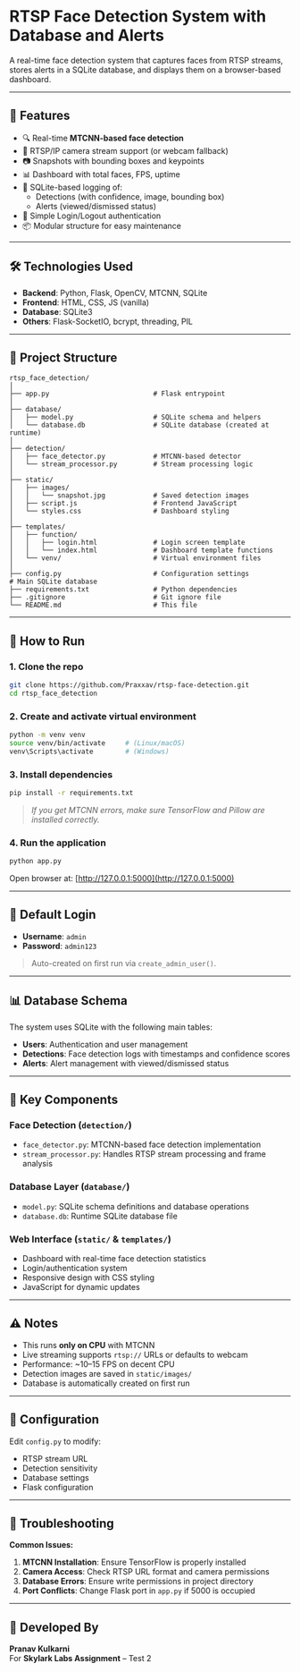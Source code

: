 # RTSP Face Detection System with Database and Alerts

A real-time face detection system that captures faces from RTSP streams, stores alerts in a SQLite database, and displays them on a browser-based dashboard.

---

## 🚀 Features

- 🔍 Real-time **MTCNN-based face detection**
- 🎥 RTSP/IP camera stream support (or webcam fallback)
- 📷 Snapshots with bounding boxes and keypoints
- 📊 Dashboard with total faces, FPS, uptime
- 🧠 SQLite-based logging of:
  - Detections (with confidence, image, bounding box)
  - Alerts (viewed/dismissed status)
- 👤 Simple Login/Logout authentication
- 📦 Modular structure for easy maintenance

---

## 🛠️ Technologies Used

- **Backend**: Python, Flask, OpenCV, MTCNN, SQLite
- **Frontend**: HTML, CSS, JS (vanilla)
- **Database**: SQLite3
- **Others**: Flask-SocketIO, bcrypt, threading, PIL

---

## 📁 Project Structure

```
rtsp_face_detection/
│
├── app.py                          # Flask entrypoint
│
├── database/
│   ├── model.py                    # SQLite schema and helpers
│   └── database.db                 # SQLite database (created at runtime)
│
├── detection/
│   ├── face_detector.py            # MTCNN-based detector
│   └── stream_processor.py         # Stream processing logic
│
├── static/
│   ├── images/
│   │   └── snapshot.jpg            # Saved detection images
│   ├── script.js                   # Frontend JavaScript
│   └── styles.css                  # Dashboard styling
│
├── templates/
│   ├── function/
│   │   ├── login.html              # Login screen template
│   │   └── index.html              # Dashboard template functions
│   └── venv/                       # Virtual environment files
│
├── config.py                       # Configuration settings             # Main SQLite database
├── requirements.txt                # Python dependencies
├── .gitignore                      # Git ignore file
└── README.md                       # This file
```

---

## 🧪 How to Run

### 1. Clone the repo
```bash
git clone https://github.com/Praxxav/rtsp-face-detection.git
cd rtsp_face_detection
```

### 2. Create and activate virtual environment
```bash
python -m venv venv
source venv/bin/activate     # (Linux/macOS)
venv\Scripts\activate        # (Windows)
```

### 3. Install dependencies
```bash
pip install -r requirements.txt
```

> _If you get MTCNN errors, make sure TensorFlow and Pillow are installed correctly._

### 4. Run the application
```bash
python app.py
```

Open browser at: [http://127.0.0.1:5000](http://127.0.0.1:5000)

---

## 🔐 Default Login

- **Username**: `admin`
- **Password**: `admin123`

> Auto-created on first run via `create_admin_user()`.

---

## 📊 Database Schema

The system uses SQLite with the following main tables:
- **Users**: Authentication and user management
- **Detections**: Face detection logs with timestamps and confidence scores
- **Alerts**: Alert management with viewed/dismissed status

---

## 🎯 Key Components

### Face Detection (`detection/`)
- `face_detector.py`: MTCNN-based face detection implementation
- `stream_processor.py`: Handles RTSP stream processing and frame analysis

### Database Layer (`database/`)
- `model.py`: SQLite schema definitions and database operations
- `database.db`: Runtime SQLite database file

### Web Interface (`static/` & `templates/`)
- Dashboard with real-time face detection statistics
- Login/authentication system
- Responsive design with CSS styling
- JavaScript for dynamic updates

---

## ⚠️ Notes

- This runs **only on CPU** with MTCNN
- Live streaming supports `rtsp://` URLs or defaults to webcam
- Performance: ~10–15 FPS on decent CPU
- Detection images are saved in `static/images/`
- Database is automatically created on first run

---

## 🔧 Configuration

Edit `config.py` to modify:
- RTSP stream URL
- Detection sensitivity
- Database settings
- Flask configuration

---

## 🐛 Troubleshooting

**Common Issues:**
1. **MTCNN Installation**: Ensure TensorFlow is properly installed
2. **Camera Access**: Check RTSP URL format and camera permissions
3. **Database Errors**: Ensure write permissions in project directory
4. **Port Conflicts**: Change Flask port in `app.py` if 5000 is occupied

---

## 👤 Developed By

**Pranav Kulkarni**  
For **Skylark Labs Assignment** – Test 2